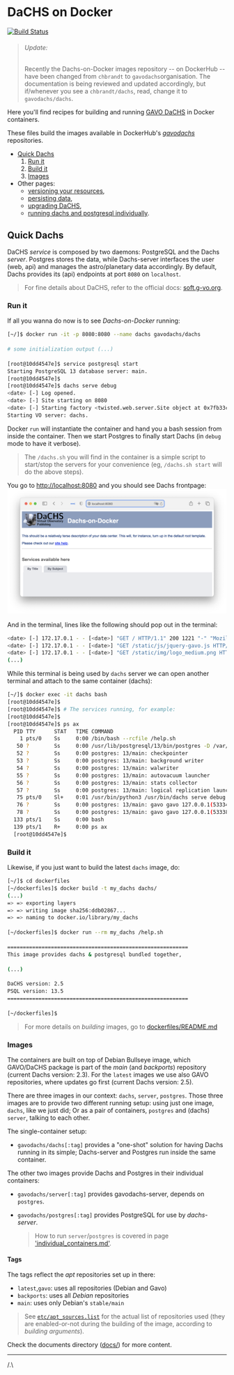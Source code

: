 # DaCHS on Docker
[![Build Status](https://travis-ci.com/gavodachs/docker-dachs.svg?branch=master)](https://travis-ci.com/gavodachs/docker-dachs)

> ###### Update:
> Recently the Dachs-on-Docker images repository -- on DockerHub -- have been
> changed from `chbrandt` to `gavodachs`organisation.
> The documentation is being reviewed and updated accordingly, but if/whenever
> you see a `chbrandt/dachs`, read, change it to `gavodachs/dachs`.

Here you'll find recipes for building and running [GAVO DaCHS](http://docs.g-vo.org/DaCHS/)
in Docker containers.

These files build the images available in DockerHub's [_gavodachs_][gavodachs] repositories.

[gavodachs]: https://hub.docker.com/u/gavodachs

- [Quick Dachs](#quick-dachs)
    1. [Run it](#run-it)
    1. [Build it](#build-it)
    1. [Images](#images)
- Other pages:
    * [versioning your resources](docs/data_publication.md),
    * [persisting data](docs/data_persistence.md),
    * [upgrading DaCHS](docs/upgrade_dachs.md),
    * [running dachs and postgresql individually](docs/individual_containers.md).


## Quick Dachs
DaCHS _service_ is composed by two daemons: PostgreSQL and the Dachs _server_.
Postgres stores the data, while Dachs-server interfaces the user (web, api) and
manages the astro/planetary data accordingly.
By default, Dachs provides its (api) endpoints at port `8080` on `localhost`.

> For fine details about DaCHS, refer to the official docs: [soft.g-vo.org](https://soft.g-vo.org/dachs).

### Run it
If all you wanna do now is to see _Dachs-on-Docker_ running:

```bash
[~/]$ docker run -it -p 8080:8080 --name dachs gavodachs/dachs

# some initialization output (...)

[root@10dd4547e]$ service postgresql start
Starting PostgreSQL 13 database server: main.
[root@10dd4547e]$
[root@10dd4547e]$ dachs serve debug
<date> [-] Log opened.
<date> [-] Site starting on 8080
<date> [-] Starting factory <twisted.web.server.Site object at 0x7fb33c844fd0>
Starting VO server: dachs.

```
Docker `run` will instantiate the container and hand you a bash session from inside the container.
Then we start Postgres to finally start Dachs (in `debug` mode to have it verbose).

> The `/dachs.sh` you will find in the container is a simple script to start/stop
> the servers for your convenience (eg, `/dachs.sh start` will do the above steps).


You go to [http://localhost:8080](http://localhost:8080) and you should see Dachs frontpage:
![Landing page](docs/landing_page.png)

And in the terminal, lines like the following should pop out in the terminal:

```bash
<date> [-] 172.17.0.1 - - [<date>] "GET / HTTP/1.1" 200 1221 "-" "Mozilla/5.0 (Macintosh; Intel Mac OS X 10_15_7) AppleWebKit/605.1.15 (KHTML, like Gecko) Version/14.1.2 Safari/605.1.15"
<date> [-] 172.17.0.1 - - [<date>] "GET /static/js/jquery-gavo.js HTTP/1.1" 200 66576 "http://localhost:8080/" "Mozilla/5.0 (Macintosh; Intel Mac OS X 10_15_7) AppleWebKit/605.1.15 (KHTML, like Gecko) Version/14.1.2 Safari/605.1.15"
<date> [-] 172.17.0.1 - - [<date>] "GET /static/img/logo_medium.png HTTP/1.1" 200 48422 "http://localhost:8080/" "Mozilla/5.0 (Macintosh; Intel Mac OS X 10_15_7) AppleWebKit/605.1.15 (KHTML, like Gecko) Version/14.1.2 Safari/605.1.15"
(...)
```

While this terminal is being used by `dachs` server we can open another terminal
and attach to the same container (dachs):

```bash
[~/]$ docker exec -it dachs bash
[root@10dd4547e]$
[root@10dd4547e]$ # The services running, for example:
[root@10dd4547e]$
[root@10dd4547e]$ ps ax
  PID TTY      STAT   TIME COMMAND
    1 pts/0    Ss     0:00 /bin/bash --rcfile /help.sh
   50 ?        Ss     0:00 /usr/lib/postgresql/13/bin/postgres -D /var/lib/postgresql/13/main -c config_file=/etc/postgresql/13/main/postgresql.conf
   52 ?        Ss     0:00 postgres: 13/main: checkpointer 
   53 ?        Ss     0:00 postgres: 13/main: background writer 
   54 ?        Ss     0:00 postgres: 13/main: walwriter 
   55 ?        Ss     0:00 postgres: 13/main: autovacuum launcher 
   56 ?        Ss     0:00 postgres: 13/main: stats collector 
   57 ?        Ss     0:00 postgres: 13/main: logical replication launcher 
   75 pts/0    Sl+    0:01 /usr/bin/python3 /usr/bin/dachs serve debug
   76 ?        Ss     0:00 postgres: 13/main: gavo gavo 127.0.0.1(53334) idle
   78 ?        Ss     0:00 postgres: 13/main: gavo gavo 127.0.0.1(53338) idle
  133 pts/1    Ss     0:00 bash
  139 pts/1    R+     0:00 ps ax
  [root@10dd4547e]$
```


### Build it
Likewise, if you just want to build the latest `dachs` image, do:

```bash
[~/]$ cd dockerfiles
[~/dockerfiles]$ docker build -t my_dachs dachs/
(...)
=> => exporting layers
=> => writing image sha256:ddb02867...
=> => naming to docker.io/library/my_dachs

[~/dockerfiles]$ docker run --rm my_dachs /help.sh

==========================================================
This image provides dachs & postgresql bundled together,

(...)

DaCHS version: 2.5
PSQL version: 13.5
==========================================================

[~/dockerfiles]$ 
```

> For more details on _building_ images, go to [dockerfiles/README.md](dockerfiles/README.md)


### Images
The containers are built on top of Debian Bullseye image, which GAVO/DaCHS package 
is part of the _main_ (and _backports_) repository (current Dachs version: 2.3).
For the `latest` images we use also GAVO repositories, where updates go first (current Dachs version: 2.5).

There are three images in our context: `dachs`, `server`, `postgres`.
Those three images are to provide two different running setup:
using just one image, `dachs`, like we just did; 
Or as a pair of containers, `postgres` and (dachs) `server`, talking to each other.

The single-container setup:

- `gavodachs/dachs[:tag]` provides a "one-shot" solution for having
Dachs running in its simple; Dachs-server and Postgres run inside
the same container.

The other two images provide Dachs and Postgres in their individual containers:

- `gavodachs/server[:tag]` provides gavodachs-server, depends on `postgres`.
- `gavodachs/postgres[:tag]` provides PostgreSQL for use by _dachs-server_.

  > How to run `server`/`postgres` is covered in page 
    ['individual_containers.md'](docs/individual_containers.md).


#### Tags
The tags reflect the _apt_ repositories set up in there:

- `latest`,`gavo`: uses all repositories (Debian and Gavo)
- `backports`: uses all _Debian_ repositories
- `main`: uses only Debian's `stable/main`

> See [`etc/apt_sources.list`](dockerfiles/dachs/etc/apt_sources.list) for the 
> actual list of repositories used (they are enabled-or-not during the building of
> the image, according to _building arguments_).

Check the documents directory ([docs/](docs/)) for more content.

---


/.\
